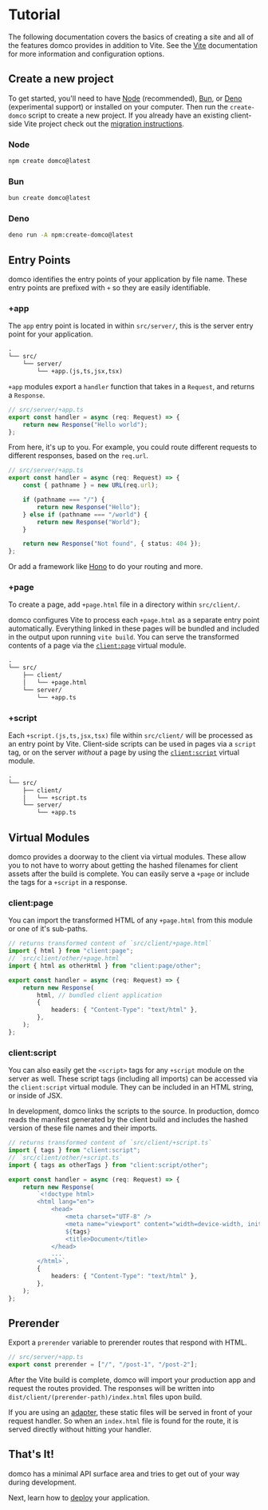 # Tutorial

The following documentation covers the basics of creating a site and all of the features domco provides in addition to Vite. See the [Vite](https://vitejs.dev/) documentation for more information and configuration options.

## Create a new project

To get started, you'll need to have [Node](https://nodejs.org) (recommended), [Bun](https://bun.sh/), or [Deno](https://deno.com) (experimental support) or installed on your computer. Then run the `create-domco` script to create a new project. If you already have an existing client-side Vite project check out the [migration instructions](/migrate).

### Node

```bash
npm create domco@latest
```

### Bun

```bash
bun create domco@latest
```

### Deno

```bash
deno run -A npm:create-domco@latest
```

## Entry Points

domco identifies the entry points of your application by file name. These entry points are prefixed with `+` so they are easily identifiable.

### +app

The `app` entry point is located in within `src/server/`, this is the server entry point for your application.

```txt {4}
.
└── src/
	└── server/
		└── +app.(js,ts,jsx,tsx)
```

`+app` modules export a `handler` function that takes in a `Request`, and returns a `Response`.

```ts
// src/server/+app.ts
export const handler = async (req: Request) => {
	return new Response("Hello world");
};
```

From here, it's up to you. For example, you could route different requests to different responses, based on the `req.url`.

```ts
// src/server/+app.ts
export const handler = async (req: Request) => {
	const { pathname } = new URL(req.url);

	if (pathname === "/") {
		return new Response("Hello");
	} else if (pathname === "/world") {
		return new Response("World");
	}

	return new Response("Not found", { status: 404 });
};
```

Or add a framework like [Hono](/examples#hono) to do your routing and more.

### +page

To create a page, add `+page.html` file in a directory within `src/client/`.

domco configures Vite to process each `+page.html` as a separate entry point automatically. Everything linked in these pages will be bundled and included in the output upon running `vite build`. You can serve the transformed contents of a page via the [`client:page`](#client%3Apage) virtual module.

```txt {4}
.
└── src/
	├── client/
	│	└── +page.html
	└── server/
		└── +app.ts
```

### +script

Each `+script.(js,ts,jsx,tsx)` file within `src/client/` will be processed as an entry point by Vite. Client-side scripts can be used in pages via a `script` tag, or on the server _without_ a page by using the [`client:script`](#client%3Ascript) virtual module.

```txt {4}
.
└── src/
	├── client/
	│	└── +script.ts
	└── server/
		└── +app.ts
```

## Virtual Modules

domco provides a doorway to the client via virtual modules. These allow you to not have to worry about getting the hashed filenames for client assets after the build is complete. You can easily serve a `+page` or include the tags for a `+script` in a response.

### client:page

You can import the transformed HTML of any `+page.html` from this module or one of it's sub-paths.

```ts {2,8}
// returns transformed content of `src/client/+page.html`
import { html } from "client:page";
// `src/client/other/+page.html`
import { html as otherHtml } from "client:page/other";

export const handler = async (req: Request) => {
	return new Response(
		html, // bundled client application
		{
			headers: { "Content-Type": "text/html" },
		},
	);
};
```

### client:script

You can also easily get the `<script>` tags for any `+script` module on the server as well. These script tags (including all imports) can be accessed via the `client:script` virtual module. They can be included in an HTML string, or inside of JSX.

In development, domco links the scripts to the source. In production, domco reads the manifest generated by the client build and includes the hashed version of these file names and their imports.

```ts {2,13}
// returns transformed content of `src/client/+script.ts`
import { tags } from "client:script";
// `src/client/other/+script.ts`
import { tags as otherTags } from "client:script/other";

export const handler = async (req: Request) => {
	return new Response(
		`<!doctype html>
		<html lang="en">
			<head>
				<meta charset="UTF-8" />
				<meta name="viewport" content="width=device-width, initial-scale=1.0" />
				${tags}
				<title>Document</title>
			</head>
			...
		</html>`,
		{
			headers: { "Content-Type": "text/html" },
		},
	);
};
```

## Prerender

Export a `prerender` variable to prerender routes that respond with HTML.

```ts
// src/server/+app.ts
export const prerender = ["/", "/post-1", "/post-2"];
```

After the Vite build is complete, domco will import your production app and request the routes provided. The responses will be written into `dist/client/(prerender-path)/index.html` files upon build.

If you are using an [adapter](/deploy#adapters), these static files will be served in front of your request handler. So when an `index.html` file is found for the route, it is served directly without hitting your handler.

## That's It!

domco has a minimal API surface area and tries to get out of your way during development.

Next, learn how to [deploy](/deploy) your application.
